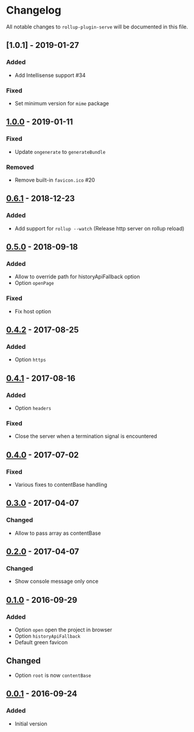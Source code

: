 # Changelog

All notable changes to `rollup-plugin-serve` will be documented in this file.

## [1.0.1] - 2019-01-27
### Added
- Add Intellisense support #34

### Fixed
- Set minimum version for `mime` package

## [1.0.0] - 2019-01-11
### Fixed
- Update `ongenerate` to `generateBundle`

### Removed
- Remove built-in `favicon.ico` #20

## [0.6.1] - 2018-12-23
### Added
- Add support for `rollup --watch` (Release http server on rollup reload)

## [0.5.0] - 2018-09-18
### Added
- Allow to override path for historyApiFallback option
- Option `openPage`

### Fixed
- Fix host option

## [0.4.2] - 2017-08-25
### Added
- Option `https`

## [0.4.1] - 2017-08-16
### Added
- Option `headers`

### Fixed
- Close the server when a termination signal is encountered

## [0.4.0] - 2017-07-02
### Fixed
- Various fixes to contentBase handling

## [0.3.0] - 2017-04-07
### Changed
- Allow to pass array as contentBase

## [0.2.0] - 2017-04-07
### Changed
- Show console message only once

## [0.1.0] - 2016-09-29
### Added
- Option `open` open the project in browser
- Option `historyApiFallback`
- Default green favicon

## Changed
- Option `root` is now `contentBase`

## [0.0.1] - 2016-09-24
### Added
- Initial version

[Unreleased]: https://github.com/thgh/rollup-plugin-serve/compare/v1.0.0...HEAD
[1.0.0]: https://github.com/thgh/rollup-plugin-serve/compare/v0.6.1...v1.0.0
[0.6.1]: https://github.com/thgh/rollup-plugin-serve/compare/v0.5.0...v0.6.1
[0.5.0]: https://github.com/thgh/rollup-plugin-serve/compare/v0.4.2...v0.5.0
[0.4.2]: https://github.com/thgh/rollup-plugin-serve/compare/v0.4.1...v0.4.2
[0.4.1]: https://github.com/thgh/rollup-plugin-serve/compare/v0.4.0...v0.4.1
[0.4.0]: https://github.com/thgh/rollup-plugin-serve/compare/v0.3.0...v0.4.0
[0.3.0]: https://github.com/thgh/rollup-plugin-serve/compare/v0.2.0...v0.3.0
[0.2.0]: https://github.com/thgh/rollup-plugin-serve/compare/v0.1.0...v0.2.0
[0.1.0]: https://github.com/thgh/rollup-plugin-serve/compare/v0.0.1...v0.1.0
[0.0.1]: https://github.com/thgh/rollup-plugin-serve/releases
